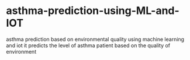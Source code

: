 # asthma-prediction-using-ML-and-IOT
asthma prediction based on environmental quality using machine learning and iot it predicts the level of asthma patient based on the quality of environment 
